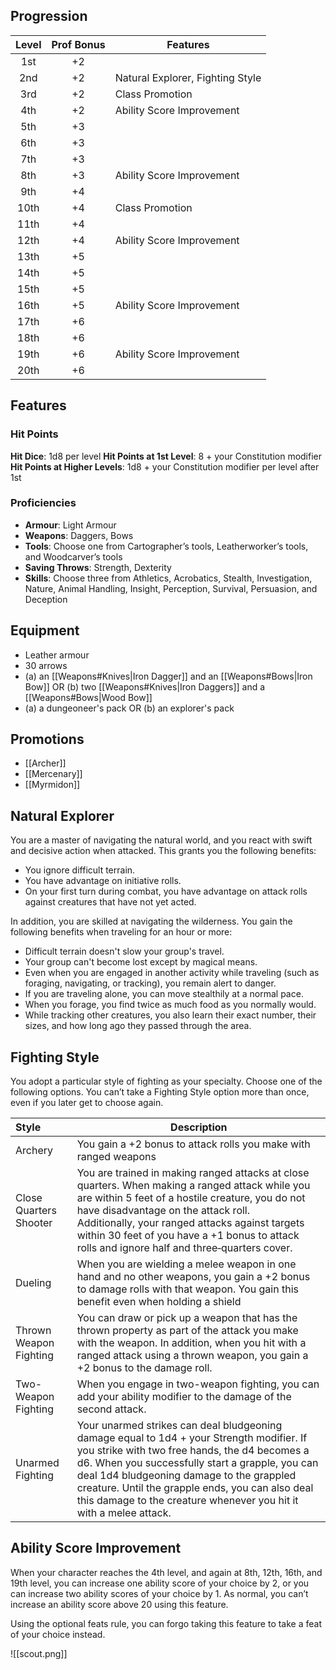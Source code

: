 ## Progression
| Level | Prof Bonus | Features                         |
| :---: | :--------: | -------------------------------- |
|  1st  |     +2     |                                  |
|  2nd  |     +2     | Natural Explorer, Fighting Style |
|  3rd  |     +2     | Class Promotion                  |
|  4th  |     +2     | Ability Score Improvement        |
|  5th  |     +3     |                                  |
|  6th  |     +3     |                                  |
|  7th  |     +3     |                                  |
|  8th  |     +3     | Ability Score Improvement        |
|  9th  |     +4     |                                  |
| 10th  |     +4     | Class Promotion                  |
| 11th  |     +4     |                                  |
| 12th  |     +4     | Ability Score Improvement        |
| 13th  |     +5     |                                  |
| 14th  |     +5     |                                  |
| 15th  |     +5     |                                  |
| 16th  |     +5     | Ability Score Improvement        |
| 17th  |     +6     |                                  |
| 18th  |     +6     |                                  |
| 19th  |     +6     | Ability Score Improvement        |
| 20th  |     +6     |                                  |
## Features
### Hit Points
**Hit Dice**: 1d8 per level
**Hit Points at 1st Level**: 8 + your Constitution modifier
**Hit Points at Higher Levels**: 1d8 + your Constitution modifier per level after 1st
### Proficiencies
- **Armour**: Light Armour
- **Weapons**: Daggers, Bows
- **Tools**: Choose one from Cartographer’s tools, Leatherworker’s tools, and Woodcarver’s tools
- **Saving Throws**: Strength, Dexterity
- **Skills**: Choose three from Athletics, Acrobatics, Stealth, Investigation, Nature, Animal Handling, Insight, Perception, Survival, Persuasion, and Deception
## Equipment
- Leather armour
- 30 arrows
- (a) an [[Weapons#Knives|Iron Dagger]] and an [[Weapons#Bows|Iron Bow]] OR (b) two [[Weapons#Knives|Iron Daggers]] and a [[Weapons#Bows|Wood Bow]]
- (a) a dungeoneer's pack OR (b) an explorer's pack
## Promotions
- [[Archer]]
- [[Mercenary]]
- [[Myrmidon]]
## Natural Explorer
You are a master of navigating the natural world, and you react with swift and decisive action when attacked. This grants you the following benefits:
- You ignore difficult terrain.
- You have advantage on initiative rolls.
- On your first turn during combat, you have advantage on attack rolls against creatures that have not yet acted.

In addition, you are skilled at navigating the wilderness. You gain the following benefits when traveling for an hour or more:
- Difficult terrain doesn't slow your group's travel.
- Your group can't become lost except by magical means.
- Even when you are engaged in another activity while traveling (such as foraging, navigating, or tracking), you remain alert to danger.
- If you are traveling alone, you can move stealthily at a normal pace.
- When you forage, you find twice as much food as you normally would.
- While tracking other creatures, you also learn their exact number, their sizes, and how long ago they passed through the area.
## Fighting Style
You adopt a particular style of fighting as your specialty. Choose one of the following options. You can’t take a Fighting Style option more than once, even if you later get to choose again.

| Style                  | Description                                                                                                                                                                                                                                                                                                                                                         |
|:---------------------- | ------------------------------------------------------------------------------------------------------------------------------------------------------------------------------------------------------------------------------------------------------------------------------------------------------------------------------------------------------------------- |
| Archery                | You gain a +2 bonus to attack rolls you make with ranged weapons                                                                                                                                                                                                                                                                                                    |
| Close Quarters Shooter | You are trained in making ranged attacks at close quarters. When making a ranged attack while you are within 5 feet of a hostile creature, you do not have disadvantage on the attack roll.<br>Additionally, your ranged attacks against targets within 30 feet of you have a +1 bonus to attack rolls and ignore half and three‑quarters cover.                    |
| Dueling                | When you are wielding a melee weapon in one hand and no other weapons, you gain a +2 bonus to damage rolls with that weapon. You gain this benefit even when holding a shield                                                                                                                                                                                       |
| Thrown Weapon Fighting | You can draw or pick up a weapon that has the thrown property as part of the attack you make with the weapon. In addition, when you hit with a ranged attack using a thrown weapon, you gain a +2 bonus to the damage roll.                                                                                                                                         |
| Two-Weapon Fighting    | When you engage in two-weapon fighting, you can add your ability modifier to the damage of the second attack.                                                                                                                                                                                                                                                       |
| Unarmed Fighting       | Your unarmed strikes can deal bludgeoning damage equal to 1d4 + your Strength modifier. If you strike with two free hands, the d4 becomes a d6. When you successfully start a grapple, you can deal 1d4 bludgeoning damage to the grappled creature. Until the grapple ends, you can also deal this damage to the creature whenever you hit it with a melee attack. |
## Ability Score Improvement
When your character reaches the 4th level, and again at 8th, 12th, 16th, and 19th level, you can increase one ability score of your choice by 2, or you can increase two ability scores of your choice by 1. As normal, you can’t increase an ability score above 20 using this feature.

Using the optional feats rule, you can forgo taking this feature to take a feat of your choice instead.

![[scout.png]]